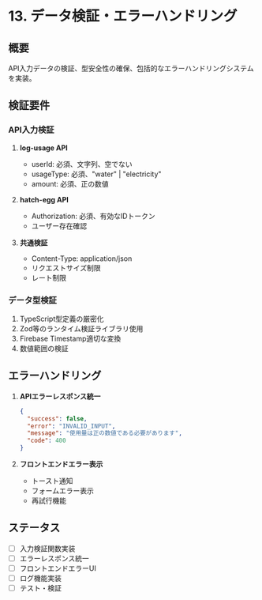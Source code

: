 # 13. データ検証・エラーハンドリング

## 概要
API入力データの検証、型安全性の確保、包括的なエラーハンドリングシステムを実装。

## 検証要件

### API入力検証
1. **log-usage API**
   - userId: 必須、文字列、空でない
   - usageType: 必須、"water" | "electricity"
   - amount: 必須、正の数値

2. **hatch-egg API**
   - Authorization: 必須、有効なIDトークン
   - ユーザー存在確認

3. **共通検証**
   - Content-Type: application/json
   - リクエストサイズ制限
   - レート制限

### データ型検証
1. TypeScript型定義の厳密化
2. Zod等のランタイム検証ライブラリ使用
3. Firebase Timestamp適切な変換
4. 数値範囲の検証

## エラーハンドリング
1. **APIエラーレスポンス統一**
   ```json
   {
     "success": false,
     "error": "INVALID_INPUT",
     "message": "使用量は正の数値である必要があります",
     "code": 400
   }
   ```

2. **フロントエンドエラー表示**
   - トースト通知
   - フォームエラー表示
   - 再試行機能

## ステータス
- [ ] 入力検証関数実装
- [ ] エラーレスポンス統一
- [ ] フロントエンドエラーUI
- [ ] ログ機能実装
- [ ] テスト・検証